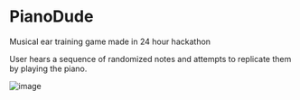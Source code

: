 # PianoDude

Musical ear training game made in 24 hour hackathon

User hears a sequence of randomized notes and attempts to replicate them by playing the piano.

![image](https://user-images.githubusercontent.com/60556379/150661520-09732d07-3507-4289-a1a8-e7a45dff401e.png)

